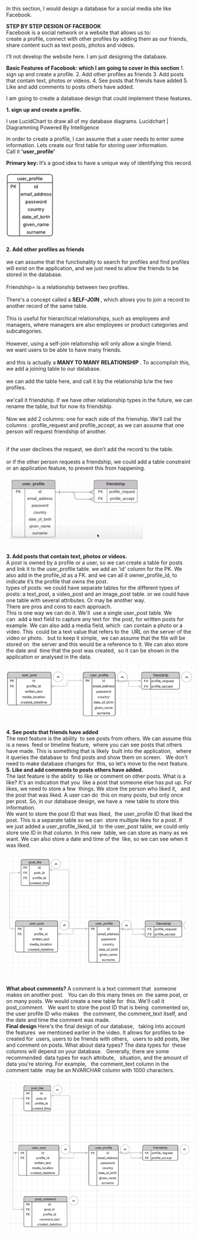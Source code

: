 In this section, I would design a database for a social media site like Facebook.		
		
<b> STEP BY STEP DESIGN OF FACEBOOK		</b>
<br>	Facebook is a social network or a website that allows us to:	
		create a profile,
		connect with other profiles by adding them as our friends,
		share content such as text posts, photos and videos.
		
I'll not develop the website here. I am just designing the database.	

	
<b> Basic Features of Facebook: which I am going to cover in this section </b>
	1. sign up and create a profile.
	2. Add other profiles as friends
	3. Add posts that contain text, photos or videos.
	4. See posts that friends have added
	5. Like and add comments to posts others have added.
	
I am going to create a database design that could implement these features.
	
<b> 1. sign up and create a profile. </b>
	
I use LucidChart to draw all of my database diagrams.
Lucidchart | Diagramming Powered By Intelligence
	
In order to create a profile, I can assume that a user needs to enter some information.
Lets create our first table for storing user information.  
Call it <b> 'user_profile'</b>

<b> Primary key: </b> 
It’s a good idea to have a unique way of identifying this record.

![image alt](https://github.com/hinaazubairr/SQL-Projects/blob/main/E-R%20diagrams/1.PNG?raw=true)


<b> 2. Add other profiles as friends		</b>
<br>			
	we can assume that the functionality to search for profiles and find profiles will exist on the application, and we just need to allow the friends to be stored in the database.		
<br>	Friendship= is a relationship between two profiles.		
<br> There's a concept called a <b> SELF-JOIN </b> , which allows you to join a record to another record of the same table.		
<br> This is useful for hierarchical relationships, such as employees and managers, where managers are also employees or product categories and subcategories.		
<br> However, using a self-join relationship will only allow a single friend.	
		we want users to be able to have many friends.	
<br> and this is actually a <b> MANY TO MANY RELATIONSHIP </b>. To accomplish this, we add a joining table to our database.		
<br> we can add the table here, and call it by the relationship b/w the two profiles.		
<br> we'call it friendship. If we have other relationship types in the future, we can rename the table, but for now its friendship.		
<br> Now we add 2 columns: one for each side of the frienship. We'll call the columns : profile_request and profile_accept, as we can assume that one person will request friendship of another.		
			
<br> if the user declines the request, we don’t add the record to the table.		
<br> or if the other person requests a friendship, we could add a table constraint or an application feature, to prevent this from happening.		
			

![image alt](https://github.com/hinaazubairr/SQL-Projects/blob/main/E-R%20diagrams/2.PNG?raw=true)



<br>
<b> 3. Add posts that contain text, photos or videos.	</b>
<br>	A post is owned by a profile or a user, so we can create a table for posts and link it to the user_profile table.	
		we add an 'id' column for the PK. We also add in the profile_id as a FK.
	and we can all it owner_profile_id, to indicate it’s the profile that owns the post.	
<br>	types of posts: we could have separate tables for the different types of posts: a text_post, a video_post and an image_post table.	
	or we could have one table with several attributes. Or may be another way.	
<br>	There are pros and cons to each approach.	
<br>	This is one way we can do it. We'll  use a single user_post table. We can  add a text field to capture any text for  the post, for written posts for example.	
	We can also add a media field, which  can contain a photo or a video. This  could be a text value that refers to the  URL on the server of the video or photo.  	
	but to keep it simple,  we can assume that the file will be stored on  the server and this would be a reference to it.	
	We can also store the date and  time that the post was created,  so it can be shown in the  application or analysed in the data.	




![image alt](https://github.com/hinaazubairr/SQL-Projects/blob/main/E-R%20diagrams/3.PNG?raw=true)


<br>
<b>	4. See posts that friends have added				</b>
<br>	The next feature is the ability  to see posts from others.				
	We can assume this is a news  feed or timeline feature,  where you can see posts that others have made.				
	This is something that is likely  built into the application,  				
	where it queries the database to  find posts and show them on screen.  				
	We don't need to make database changes for  this, so let's move to the next feature.				
					
					
					
<br>
<b>5. Like and add comments to posts others have added.				</b>
<br>	The last feature is the ability  to like or comment on other posts.				
	What is a like? It's an indication that you  like a post that someone else has put up.				
	For likes, we need to store a few  things. We store the person who liked it,  				
	and the post that was liked. A user can do  this on many posts, but only once per post.				
	So, in our database design, we have a  new table to store this information.  				
<br>	We want to store the post ID that was liked,  the user_profile ID that liked the post.				
	This is a separate table so we can  store multiple likes for a post. If  				
	we just added a user_profile_liked_id  to the user_post table, we could only  				
	store one ID in that column. In this new  table, we can store as many as we want.				
	We can also store a date and time of the  like, so we can see when it was liked.				
					
					

![image alt](https://github.com/hinaazubairr/SQL-Projects/blob/main/E-R%20diagrams/4.PNG?raw=true)

<br>
<b> What about comments?		</b>
	A comment is a text comment that  someone makes on another post.  		
	You can do this many times on  the same post, or on many posts.		
	We would create a new table for  this. We'll call it post_comment.  		
	We want to store the post ID that is being  commented on, the user profile ID who makes  		
	the comment, the comment_text itself, and  the date and time the comment was made.		
			
			
			
			

<br>
<b>	Final design		</b>
	Here's the final design of our database,  		
	taking into account the features  we mentioned earlier in the video.		
	It allows for profiles to be created for  users, users to be friends with others,  		
	users to add posts, like and comment on posts.		
	What about data types? The data types for  these columns will depend on your database.  		
	Generally, there are some recommended  data types for each attribute,  		
	situation, and the amount of  data you're storing. For example,  		
	the comment_text column in the comment table  may be an NVARCHAR column with 1000 characters.		
			
			
![image alt](https://github.com/hinaazubairr/SQL-Projects/blob/main/E-R%20diagrams/5.PNG?raw=true)
